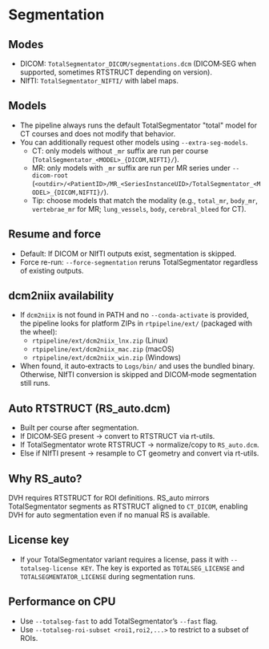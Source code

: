 # Segmentation

## Modes
- DICOM: `TotalSegmentator_DICOM/segmentations.dcm` (DICOM‑SEG when supported, sometimes RTSTRUCT depending on version).
- NIfTI: `TotalSegmentator_NIFTI/` with label maps.

## Models
- The pipeline always runs the default TotalSegmentator "total" model for CT courses and does not modify that behavior.
- You can additionally request other models using `--extra-seg-models`.
  - CT: only models without `_mr` suffix are run per course (`TotalSegmentator_<MODEL>_{DICOM,NIFTI}/`).
  - MR: only models with `_mr` suffix are run per MR series under `--dicom-root` (`<outdir>/<PatientID>/MR_<SeriesInstanceUID>/TotalSegmentator_<MODEL>_{DICOM,NIFTI}/`).
  - Tip: choose models that match the modality (e.g., `total_mr`, `body_mr`, `vertebrae_mr` for MR; `lung_vessels`, `body`, `cerebral_bleed` for CT).

## Resume and force
- Default: If DICOM or NIfTI outputs exist, segmentation is skipped.
- Force re-run: `--force-segmentation` reruns TotalSegmentator regardless of existing outputs.

## dcm2niix availability
- If `dcm2niix` is not found in PATH and no `--conda-activate` is provided, the pipeline looks for platform ZIPs in `rtpipeline/ext/` (packaged with the wheel):
  - `rtpipeline/ext/dcm2niix_lnx.zip` (Linux)
  - `rtpipeline/ext/dcm2niix_mac.zip` (macOS)
  - `rtpipeline/ext/dcm2niix_win.zip` (Windows)
- When found, it auto‑extracts to `Logs/bin/` and uses the bundled binary. Otherwise, NIfTI conversion is skipped and DICOM‑mode segmentation still runs.

## Auto RTSTRUCT (RS_auto.dcm)
- Built per course after segmentation.
- If DICOM‑SEG present → convert to RTSTRUCT via rt-utils.
- If TotalSegmentator wrote RTSTRUCT → normalize/copy to `RS_auto.dcm`.
- Else if NIfTI present → resample to CT geometry and convert via rt-utils.

## Why RS_auto?
DVH requires RTSTRUCT for ROI definitions. RS_auto mirrors TotalSegmentator segments as RTSTRUCT aligned to `CT_DICOM`, enabling DVH for auto segmentation even if no manual RS is available.

## License key
- If your TotalSegmentator variant requires a license, pass it with `--totalseg-license KEY`. The key is exported as `TOTALSEG_LICENSE` and `TOTALSEGMENTATOR_LICENSE` during segmentation runs.
## Performance on CPU
- Use `--totalseg-fast` to add TotalSegmentator’s `--fast` flag.
- Use `--totalseg-roi-subset <roi1,roi2,...>` to restrict to a subset of ROIs.
